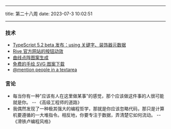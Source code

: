 <!--
 * @Author: try try418@163.com
 * @Date: 2023-07-3 10:02:51
 * @Description:
-->

---

title: 第二十八周
date: 2023-07-3 10:02:51

---

### 技术

- [TypeScript 5.2 beta 发布：using 关键字、装饰器元数据](https://zhuanlan.zhihu.com/p/640837437)
- [Rive 官方网站的按钮动效](https://rive.app/)
- [曲线点阵图案生成](https://www.durves.com/)
- [免费的手绘 SVG 图案下载](https://svghub.vercel.app/)
- [@mention people in a textarea](https://github.com/signavio/react-mentions)

### 言论

- 每当你有一种"应该有人在这里做某事"的感觉，那个应该做这件事的人很可能就是你。 -- 《高级工程师的道路》
- 我偶然发现了一种极其强大的编程哲学，那就是你应该忽略代码，那只是计算机要遵循的一大堆指令。相反地，你要专注于数据，弄清楚它如何流动。 -- 《滑铁卢编程风格》
